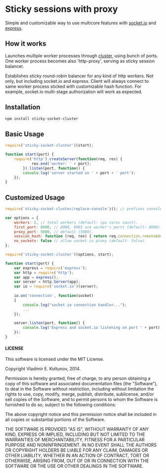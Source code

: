 # Sticky sessions with proxy

Simple and customizable way to use multicore features with [socket.io](http://socket.io/) and [express](https://github.com/strongloop/express).

## How it works

Launches multiple worker processes through [cluster](http://nodejs.org/docs/latest/api/cluster.html), using bunch of ports.
One worker process becomes also 'http-proxy', serving as sticky session balancer.

Establishes sticky round-robin balancer for any kind of http workers. Not only, but including socket.io and express. 
Client will always connect to same worker process sticked with customizable hash function.
For example, socket.io multi-stage authorization will work as expected. 

## Installation

```bash
npm install sticky-socket-cluster
```


## Basic Usage

```javascript
require('sticky-socket-cluster')(start);

function start(port) {
	require('http').createServer(function(req, res) {
	  		res.end('worker: ' + port);
		}).listen(port, function() {
	  	console.log('server started on ' + port + ' port');
	});
}
```

## Customized Usage

```javascript
require('sticky-socket-cluster/replace-console')(); // prefixes console output with worker ids.

var options = {
	workers: 2, // total workers (default: cpu cores count).
	first_port: 8000, // 8000, 8001 are worker's ports (default: 8000).
	proxy_port: 5000, // default (5000).
	session_hash: function (req, res) { return req.connection.remoteAddress; }, // can use cookie-based session ids and etc. (default: int31 hash).
	no_sockets: false // allow socket.io proxy (default: false).
};

require('sticky-socket-cluster')(options, start);

function start(port) {
	var express = require('express');
	var http = require('http');
	var app = express();
	var server = http.Server(app);
	var io = require('socket.io')(server);
	
	io.on('connection', function(socket)
	{
		console.log("socket.io connection handler...");
		...
	});

	server.listen(port, function() {
		console.log('Express and socket.io listening on port ' + port);
	});
}
```


#### LICENSE

This software is licensed under the MIT License.

Copyright Vladimir E. Koltunov, 2014.

Permission is hereby granted, free of charge, to any person obtaining a
copy of this software and associated documentation files (the
"Software"), to deal in the Software without restriction, including
without limitation the rights to use, copy, modify, merge, publish,
distribute, sublicense, and/or sell copies of the Software, and to permit
persons to whom the Software is furnished to do so, subject to the
following conditions:

The above copyright notice and this permission notice shall be included
in all copies or substantial portions of the Software.

THE SOFTWARE IS PROVIDED "AS IS", WITHOUT WARRANTY OF ANY KIND, EXPRESS
OR IMPLIED, INCLUDING BUT NOT LIMITED TO THE WARRANTIES OF
MERCHANTABILITY, FITNESS FOR A PARTICULAR PURPOSE AND NONINFRINGEMENT. IN
NO EVENT SHALL THE AUTHORS OR COPYRIGHT HOLDERS BE LIABLE FOR ANY CLAIM,
DAMAGES OR OTHER LIABILITY, WHETHER IN AN ACTION OF CONTRACT, TORT OR
OTHERWISE, ARISING FROM, OUT OF OR IN CONNECTION WITH THE SOFTWARE OR THE
USE OR OTHER DEALINGS IN THE SOFTWARE.